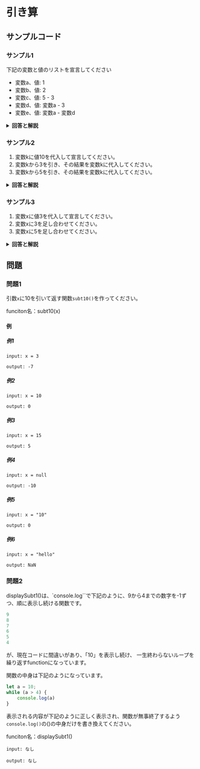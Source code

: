 

# 引き算

## サンプルコード

### サンプル1

下記の変数と値のリストを宣言してください

* 変数a、値: 1
* 変数b、値: 2
* 変数c、値: 5 - 3
* 変数d、値: 変数a - 3
* 変数e、値: 変数a - 変数d

<details><summary><b>回答と解説</b></summary>

#### 回答

```javascript
let a = 1;
let b = 2;
let c = 5 - 3;
let d = a - 3;   // -> -2
let e = a - d;   // -> 3
```

#### 解説

引き算を行う時は、「-」を使用します。
数値の値そのものの代わりに、変数名を使用することもできます。

</details>


### サンプル2

1. 変数kに値10を代入して宣言してください。
2. 変数kから3を引き、その結果を変数kに代入してください。
3. 変数kから5を引き、その結果を変数kに代入してください。


<details><summary><b>回答と解説</b></summary>

#### 回答


```javascript
let k = 10;
k = k - 2;  // -> 10 - 2 = 8
k = k - 5;  // -> 8 - 5 = 3
```

または、下記のような書き方ができます。

```javascript
let k = 10;
k -= 2;  // -> -> 10 - 2 = 8
k -= 5;  // -> 8 - 5 = 3
```

#### 解説

ある変数に、繰り返し数字を引き、その結果を同じ変数に代入する場合、「-=」を使うことで、
より少ない文字数で、同じ変数に引き算を行っていくことがひと目でわかるようになります。

</details>


### サンプル3

1. 変数xに値3を代入して宣言してください。
2. 変数xに3を足し合わせてください。
3. 変数xに5を足し合わせてください。


<details><summary><b>回答と解説</b></summary>

#### 回答

```javascript
let x = 3;
x--; // -> 3 - 1 = 2
x--; // -> 2 - 1 = 1
```

または

```javascript
let x = 3;
--x; // -> -1 + 3 = 2
--x; // -> -1 + 4 = 1
```

#### 解説

変数の後ろ、あるいは前に「--」を書いた場合、元の変数の値に1が減算されます。


``--x``と ``x--``の違いは、処理される順番の違いです。

これらの違いについての詳細は、[加算処理](./001_addition.md)のページを確認ください。

</details>

## 問題


### 問題1

引数``x``に10を引いて返す関数``subt10()``を作ってください。

funciton名：subt10(x)

#### 例

##### 例1

```
input: x = 3

output: -7
```

##### 例2

```
input: x = 10

output: 0
```

##### 例3

```
input: x = 15

output: 5
```

##### 例4

```
input: x = null

output: -10
```

##### 例5

```
input: x = "10"

output: 0
```

##### 例6

```
input: x = "hello"

output: NaN
```

### 問題2

displaySubt1()は、`console.log``で下記のように、9から4までの数字を-1ずつ、順に表示し続ける関数です。

```javascript
9
8
7
6
5
4
```

が、現在コードに間違いがあり、「10」を表示し続け、
一生終わらないループを繰り返すfunctionになっています。

関数の中身は下記のようになっています。

```javascript
let a = 10;
while (a > 4) {
    console.log(a)
}
```

表示される内容が下記のように正しく表示され、関数が無事終了するよう
``console.log()``の()の中身だけを書き換えてください。

funciton名：displaySubt1()

```
input: なし

output: なし
```